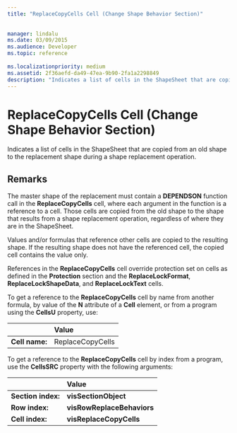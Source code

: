 ```yaml
---
title: "ReplaceCopyCells Cell (Change Shape Behavior Section)"
 
 
manager: lindalu
ms.date: 03/09/2015
ms.audience: Developer
ms.topic: reference
 
ms.localizationpriority: medium
ms.assetid: 2f36aefd-da49-47ea-9b90-2fa1a2298849
description: "Indicates a list of cells in the ShapeSheet that are copied from an old shape to the replacement shape during a shape replacement operation."
---
```


# ReplaceCopyCells Cell (Change Shape Behavior Section)

Indicates a list of cells in the ShapeSheet that are copied from an old shape to the replacement shape during a shape replacement operation. 
  
## Remarks

The master shape of the replacement must contain a **DEPENDSON** function call in the **ReplaceCopyCells** cell, where each argument in the function is a reference to a cell. Those cells are copied from the old shape to the shape that results from a shape replacement operation, regardless of where they are in the ShapeSheet. 
  
Values and/or formulas that reference other cells are copied to the resulting shape. If the resulting shape does not have the referenced cell, the copied cell contains the value only. 
  
References in the **ReplaceCopyCells** cell override protection set on cells as defined in the **Protection** section and the **ReplaceLockFormat**, **ReplaceLockShapeData**, and **ReplaceLockText** cells. 
  
To get a reference to the **ReplaceCopyCells** cell by name from another formula, by value of the **N** attribute of a **Cell** element, or from a program using the **CellsU** property, use: 
  
||Value |
|:-----|:-----|
| **Cell name:**  <br/> | ReplaceCopyCells  <br/> |
   
To get a reference to the **ReplaceCopyCells** cell by index from a program, use the **CellsSRC** property with the following arguments: 
  
||Value |
|:-----|:-----|
| **Section index:**  <br/> |**visSectionObject** <br/> |
| **Row index:**  <br/> |**visRowReplaceBehaviors** <br/> |
| **Cell index:**  <br/> |**visReplaceCopyCells** <br/> |
   


